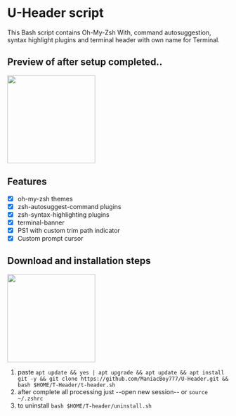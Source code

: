 # U-Header script
This Bash script contains Oh-My-Zsh With, command autosuggestion, syntax highlight plugins and terminal header with own name for Terminal. 
## Preview of after setup completed..
<img src="https://user-images.githubusercontent.com/28594846/42722171-e92e650c-8764-11e8-8f65-76a318c1de27.jpeg" width="200" hight="220">

## Features

- [x] oh-my-zsh themes
- [x] zsh-autosuggest-command plugins
- [x] zsh-syntax-highlighting plugins
- [x] terminal-banner
- [x] PS1 with custom trim path indicator
- [x] Custom prompt cursor

## Download and installation steps
<img src="https://user-images.githubusercontent.com/28594846/42721978-6b90278c-8761-11e8-97f2-eca4f86e837f.jpeg" width="200" hight="220">


1. paste `apt update && yes | apt upgrade && apt update && apt install git -y && git clone https://github.com/ManiacBoy777/U-Header.git && bash $HOME/T-Header/t-header.sh`
6. after complete all processing just --open new session-- or `source ~/.zshrc`
7. to uninstall `bash $HOME/T-header/uninstall.sh`
#
